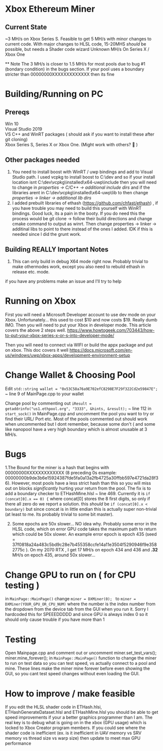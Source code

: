 # Xbox Ethereum Miner
## Current State
~3 MH/s on Xbox Series S. Feasible to get 5 MH/s with minor changes to current code. With major changes to HLSL code, 15-20MHS *should* be possible, but needs a Shader code wizard
Unknown MH/s On Series X / Xbox One

** Note
The 3 MH/s is closer to 1.5 MH/s for most pools due to bug #1 (bondary condition) in the bugs section.  If your pool uses a boundary stricter than 00000000XXXXXXXXXXXXX then its fine
# Building/Running on PC
## Prereqs
Win 10  
Visual Studio 2019   
VS C++ and WinRT packages ( should ask if you want to install these after git cloning)  
Xbox Series S, Series X or Xbox One. (Might work with others? :shrug:	)
## Other packages needed
1.  You need to install boost with WinRT / uwp bindings and add to Visual Studio path.
 I used vcpkg to install boost to C:\dev and so if your install location isnt C:\dev\vcpkg\installed\x64-uwp\include then you will need to change in _properties -> C/C++ -> additional include dirs_
 and if the libraries arent in C:\dev\vcpkg\installed\x64-uwp\lib to then change _properties -> linker -> additional lib dirs_
2. I added prebuilt libraries of ethash (https://github.com/chfast/ethash) , if you have trouble you may need to build this yourself with WinRT bindings. Good luck, its a pain in the booty. If you do need this the process would be git clone -> follow their build directions and change cmake command to output as winrt. Then change properties -> linker -> additinal libs to point to there instead of the ones I added. IDK if this is needed since I did the grunt work.
## Building REALLY Important Notes
1. This can only build in debug X64 mode right now. Probably trivial to make othermodes work, except you also need to rebuild ethash in release etc. mode.

if you have any problems make an issue and I'll try to help
# Running on Xbox
First you will need a Microsoft Developer account to use dev mode on your Xbox. Unfortunately... this used to cost $10 and now costs $19. Really dumb IMO.
Then you will need to put your Xbox in developer mode.
This article covers the above 2 steps well.
https://www.howtogeek.com/703443/how-to-put-your-xbox-series-x-or-s-into-developer-mode/

Then you will need to connect via WIFI or build the appx package and put on xbox. This doc covers it well
https://docs.microsoft.com/en-us/windows/uwp/xbox-apps/development-environment-setup
# Change Wallet & Choosing Pool 
Edit ```std::string wallet = "0x53C58a76a9E702efC8298E7F29f322Cd2e59847E";``` ~ line 9 of MainPage.cpp to your wallet

Change pool by commenting out  ```iResult = getaddrinfo("us1.ethpool.org", "3333", &hints, &result);``` ~ line 112 in ```start_sock()``` in MainPage.cpp and uncomment the pool you want to try or find their URL/ Port etc. Most of the pools commented out should work when uncommented but I dont remember, because some don't ( and some like nanopool have a very high boundary which is almost unusable at 3 MH/s.

# Bugs
1.The Bound for the miner is a hash that begins with 00000000XXXXXXXXXXXXX (8 preceding 0s example: 00000000b9de3b6e15924387fde5fa0a13a2fb4725a30ffbb597e4721da28f36). However, most pools have a less strict hash than this so you will miss out on blocks _significantly_ hurting your return from the pool. The fix is to add a boundary checker to ETHashMine.hlsl ~ line 469. Currently it is
 ```if (concat[0].x == 0) {```
 where concat[0] stores the 8 first digits, so only if there all zero do we report a solution.
 this _should_ be
 ```if (concat[0].x < boundary)```
 but since concat is in little endian this is actually super non-trivial (at least to me. Its probably trivial to some bit master).
 
 2. Some epochs are 50x slower... NO idea why. Probably some error in the HLSL code, which on error GPU code takes the maximum path to return which could be 50x slower. An example error epoch is epoch 435 (seed = 37f0818a24a483c5bd9c28e7b455358ccfe14a11e3504f5290946f9e3582775c ). On my 2070 RTX , I get 17 MH/s on epoch 434 and 436 and **.32** MH/s on epoch 435, around 50x slower... 
# Change GPU to run on ( for CPU testing )
in ```MainPage::MainPage()``` change ```miner = DXMiner(0); ``` to ```miner = DXMiner(YOUR_GPU_OR_CPU_NUM)``` where the number is the index number from the dropdown from the device tab from the GUI when you run it. Sorry I hardcoded this for SPEEEDDDDD and since GPU is always index 0 so it should only cause trouble if you have more than 1
# Testing
Open Mainpage.cpp
 and comment out or uncomment 
 miner.set_test_vars();
 miner.mine_forever();
 in  ```MainPage::MainPage()``` function to change the miner to run on test data so you can test speed, vs actually connect to a pool and mine.
 These lines make the miner mine forever before even showing the GUI, so you cant test speed changes without even loading the GUI.
 
 # How to improve / make feasible
 If you edit the HLSL shader code in ETHash.hlsi, ETHashGenerateDataset.hlsl and ETHashMine.hlsl you should be able to get speed improvements if your a better graphics programmer than I am. The real key is to debug what is going on in the xbox (GPU usage) which is locked to Xbox Creator program members. If you could see where the shader code is inefficient (ex. is it inefficient in UAV memory vs SRV memory vs thread size vs warp size) then update to meet max GPU performance
